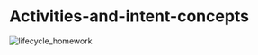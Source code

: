 # Activities-and-intent-concepts
![lifecycle_homework](https://user-images.githubusercontent.com/50354069/161395616-ef77710b-476d-441d-82c2-7316ab1f7240.gif)
